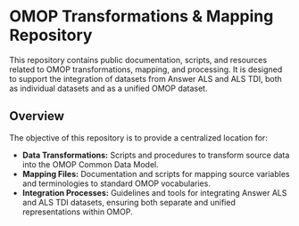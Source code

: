 # OMOP Transformations & Mapping Repository

This repository contains public documentation, scripts, and resources related to OMOP transformations, mapping, and processing. It is designed to support the integration of datasets from Answer ALS and ALS TDI, both as individual datasets and as a unified OMOP dataset.

## Overview

The objective of this repository is to provide a centralized location for:
- **Data Transformations:** Scripts and procedures to transform source data into the OMOP Common Data Model.
- **Mapping Files:** Documentation and scripts for mapping source variables and terminologies to standard OMOP vocabularies.
- **Integration Processes:** Guidelines and tools for integrating Answer ALS and ALS TDI datasets, ensuring both separate and unified representations within OMOP.